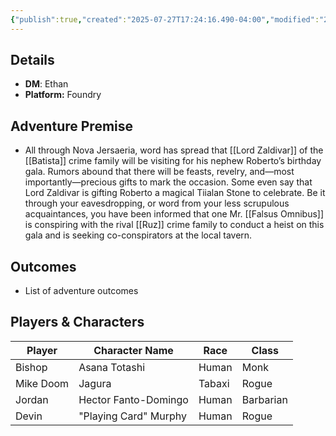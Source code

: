 ```yaml
---
{"publish":true,"created":"2025-07-27T17:24:16.490-04:00","modified":"2025-07-27T17:27:06.125-04:00","published":"2025-07-27T17:27:06.125-04:00","cssclasses":"","DM":"Ethan","Players":["Bishop","Mike Doom","Jordan","Devin"],"Platform":"Foundry"}
---
```


## Details
- **DM**: Ethan
- **Platform:** Foundry

## Adventure Premise
- All through Nova Jersaeria, word has spread that [[Lord Zaldivar]] of the [[Batista]] crime family will be visiting for his nephew Roberto’s birthday gala. Rumors abound that there will be feasts, revelry, and—most importantly—precious gifts to mark the occasion. Some even say that Lord Zaldivar is gifting Roberto a magical Tiialan Stone to celebrate. Be it through your eavesdropping, or word from your less scrupulous acquaintances, you have been informed that one Mr. [[Falsus Omnibus]] is conspiring with the rival [[Ruz]] crime family to conduct a heist on this gala and is seeking co-conspirators at the local tavern.

## Outcomes
- List of adventure outcomes

## Players & Characters
| Player              | Character Name        | Race   | Class     |
| ------------------- | --------------------- | ------ | --------- |
| Bishop | Asana Totashi         | Human  | Monk      |
| Mike Doom | Jagura                | Tabaxi | Rogue     |
| Jordan | Hector Fanto-Domingo  | Human  | Barbarian |
| Devin | "Playing Card" Murphy | Human  | Rogue     |

